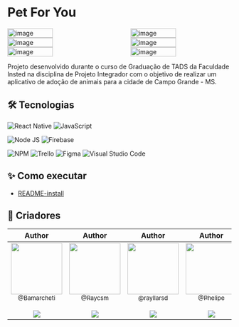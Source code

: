 # **Pet For You**

<div style="display: flex; flex-wrap: wrap; justify-content: space-between; align-items: center;">
  <img src="https://github.com/Raycsm/app-pet-for-you/assets/90047383/1b2cc5f7-26e0-4ad1-ac5b-a3751688d384" alt="image" style="width: 45%;">
  <img src="https://github.com/Raycsm/app-pet-for-you/assets/90047383/ef9c9294-ba37-4978-b41c-c6ff1b360614" alt="image" style="width: 45%;">
  <img src="https://github.com/Raycsm/app-pet-for-you/assets/90047383/665cd7cf-93d5-45f8-ba5e-a20ad1d5e0a5" alt="image" style="width: 45%;">
  <img src="https://github.com/Raycsm/app-pet-for-you/assets/90047383/248719c5-86ff-4343-afa7-b85394891408" alt="image" style="width: 45%;">
  <img src="https://github.com/Raycsm/app-pet-for-you/assets/90047383/00d2e9f9-c2ad-43c2-96a5-162f8d52193b" alt="image" style="width: 45%;">
  <img src="https://github.com/Raycsm/app-pet-for-you/assets/90047383/3b610d38-69b3-4f0b-8b36-79b114e515d5" alt="image" style="width: 45%;">
</div>

Projeto desenvolvido durante o curso de Graduação de TADS da Faculdade Insted na disciplina de Projeto Integrador com o objetivo de realizar um aplicativo de adoção de animais para a cidade de Campo Grande - MS.

## **🛠 Tecnologias**

![React Native](https://img.shields.io/badge/React_Native-20232A?style=for-the-badge&logo=react&logoColor=61DAFB)
![JavaScript](https://img.shields.io/badge/JavaScript-323330?style=for-the-badge&logo=javascript&logoColor=F7DF1E)

![Node JS](https://img.shields.io/badge/Node.js-339933?style=for-the-badge&logo=nodedotjs&logoColor=white)
![Firebase](https://img.shields.io/badge/firebase-ffca28?style=for-the-badge&logo=firebase&logoColor=black)

![NPM](https://img.shields.io/badge/npm-CB3837?style=for-the-badge&logo=npm&logoColor=white)
![Trello](https://img.shields.io/badge/Trello-0052CC?style=for-the-badge&logo=trello&logoColor=white)
![Figma](https://img.shields.io/badge/Figma-F24E1E?style=for-the-badge&logo=figma&logoColor=white)
![Visual Studio Code](https://img.shields.io/badge/VSCode-0078D4?style=for-the-badge&logo=visual%20studio%20code&logoColor=white)

## **✨ Como executar**

- [README-install](./README-install.md)

## **💛 Criadores**

|   Author   |   Author   |   Author   |   Author   |
| :------: | :------: | :------: | :------: |
| [<img src="https://github.com/bamarcheti.png?size=115" width=115><br><sub>@Bamarcheti</sub>](https://github.com/Bamarcheti) <br><br> [![](https://img.shields.io/badge/LinkedIn-0077B5?style=for-the-badge&logo=linkedin&logoColor=white)](https://www.linkedin.com/in/barbara-marcheti-fiorin) | [<img src="https://github.com/Raycsm.png?size=115" width=115><br><sub>@Raycsm</sub>](https://github.com/Raycsm) <br><br> [![](https://img.shields.io/badge/LinkedIn-0077B5?style=for-the-badge&logo=linkedin&logoColor=white)](https://www.linkedin.com/in/rayane-assis-magalh%C3%A3es-b7a229112/) | [<img src="https://github.com/rayllarsd.png?size=115" width=115><br><sub>@rayllarsd</sub>](https://github.com/rayllarsd) <br><br> [![](https://img.shields.io/badge/LinkedIn-0077B5?style=for-the-badge&logo=linkedin&logoColor=white)](https://www.linkedin.com/in/raylla-do-sol-dias-858164231/) | [<img src="https://github.com/unknow.png?size=115" width=115><br><sub>@Phelipe</sub>](https://github.com/ThalesTayson) <br><br> [![](https://img.shields.io/badge/LinkedIn-0077B5?style=for-the-badge&logo=linkedin&logoColor=white)](https://www.linkedin.com/in/phelipe-gomes-de-melo-806015190/) |
